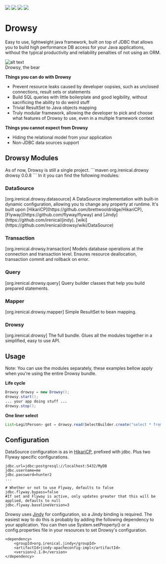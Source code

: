 [![][maven img]][maven]
[![][travis img]][travis]
[![][codecov img]][codecov]
[![][codacy img]][codacy]

# Drowsy
Easy to use, lightweight java framework, built on top of JDBC that allows you to build high performance DB access for your Java applications, without the typical productivity and reliability penalties of not using an ORM.

![alt text][bear]  
Drowsy, the bear

<b>Things you can do with Drowsy</b>  
- Prevent resource leaks caused by developer oopsies, such as unclosed connections, result sets or statements  
- Build SQL queries with little boilerplate and good legibility, without sacrificing the ability to do weird stuff  
- Trivial ResultSet to Java objects mapping  
- Truly modular framework, allowing the developer to pick and choose what features of Drowsy to use, even in a multiple framework context  

<b>Things you cannot expect from Drowsy</b>  
- Hiding the relational model from your application  
- Non-JDBC data sources support  

<h2>Drowsy Modules</h2>
As of now, Drowsy is still a single project.
```maven
<dependency>
  <groupId>org.irenical.drowsy</groupId>
  <artifactId>drowsy</artifactId>
  <version>0.0.8</version>
</dependency>
```
In it you can find the following modules:
<h3>DataSource</h3>
[org.irenical.drowsy.datasource]  
A DataSource implementation with built-in dynamic configuration, allowing you to change any property at runtime. It's built upon [HikariCP](https://github.com/brettwooldridge/HikariCP), [Flyway](https://github.com/flyway/flyway) and [Jindy](https://github.com/irenical/jindy).  
[wiki](https://github.com/irenical/drowsy/wiki/DataSource)

<h3>Transaction</h3>
[org.irenical.drowsy.transaction]  
Models database operations at the connection and transaction level. Ensures resource deallocation, transaction commit and rollback on error.

<h3>Query</h3>
[org.irenical.drowsy.query]  
Query builder classes that help you build prepared statements.

<h3>Mapper</h3>
[org.irenical.drowsy.mapper]  
Simple ResultSet to bean mapping.

<h3>Drowsy</h3>
[org.irenical.drowsy]  
The full bundle. Glues all the modules together in a simplified, easy to use API.

## Usage
Note: You can use the modules separately, these examples bellow apply when you're using the entire Drowsy bundle.  

<b>Life cycle</b>
```java
Drowsy drowsy = new Drowsy();
drowsy.start();
... your app doing stuff ...
drowsy.stop();
```

<b>One liner select</b>
```java
List<LegitPerson> got = drowsy.read(SelectBuilder.create("select * from people").build(), LegitPerson.class);
```

## Configuration
DataSource configuration is as in [HikariCP](https://github.com/brettwooldridge/HikariCP), prefixed with jdbc. Plus two Flyway specific configurations.
```properties
jdbc.url=jdbc:postgresql://localhost:5432/MyDB
jdbc.username=me
jdbc.password=hunter2
...

# Whether or not to use Flyway, defaults to false
jdbc.flyway.bypass=false
#If set and Flyway is active, only updates greater that this will be applied, defaults to null
jdbc.flyway.baselineVersion=3
```

Drowsy uses [Jindy](https://github.com/irenical/jindy) for configuration, so a Jindy binding is required. The easiest way to do this is probably by adding the following dependency to your application. You can then use System.setProperty() or a config.properties file in your resources to set Drowsy's configuration.
```
<dependency>
    <groupId>org.irenical.jindy</groupId>
    <artifactId>jindy-apacheconfig-impl</artifactId>
    <version>2.1.0</version>
</dependency>
```

[bear]:https://www.irenical.org/drowsy/bear.jpg "Sometimes, hibernate is just too much - Drowsy, the bear"

[maven]:http://search.maven.org/#search|gav|1|g:"org.irenical.drowsy"%20AND%20a:"drowsy"
[maven img]:https://maven-badges.herokuapp.com/maven-central/org.irenical.drowsy/drowsy/badge.svg

[travis]:https://travis-ci.org/irenical/drowsy
[travis img]:https://travis-ci.org/irenical/drowsy.svg?branch=master

[codecov]:https://codecov.io/gh/irenical/drowsy
[codecov img]:https://codecov.io/gh/irenical/drowsy/branch/master/graph/badge.svg

[codacy]:https://www.codacy.com/app/tiagosimao/drowsy?utm_source=github.com&amp;utm_medium=referral&amp;utm_content=irenical/drowsy&amp;utm_campaign=Badge_Grade
[codacy img]:https://api.codacy.com/project/badge/Grade/8a7f2277e24e4f619b13fb879c7c44b4
